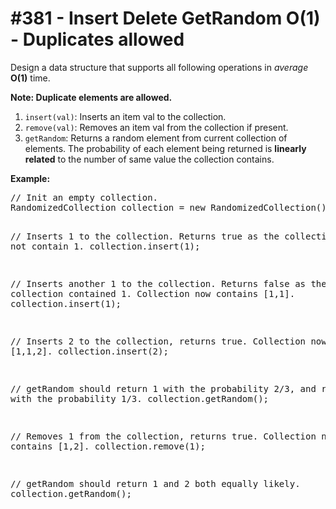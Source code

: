 # \#381 - Insert Delete GetRandom O(1) - Duplicates allowed
<p>Design a data structure that supports all following operations in <i>average</i> <b>O(1)</b> time.</p>
<b>Note: Duplicate elements are allowed.</b>
<p>
<ol>
<li><code>insert(val)</code>: Inserts an item val to the collection.</li>
<li><code>remove(val)</code>: Removes an item val from the collection if present.</li>
<li><code>getRandom</code>: Returns a random element from current collection of elements. The probability of each element being returned is <b>linearly related</b> to the number of same value the collection contains.</li>
</ol>
</p>

<p><b>Example:</b>
<pre>
// Init an empty collection.
RandomizedCollection collection = new RandomizedCollection();

// Inserts 1 to the collection. Returns true as the collection did not contain 1.
collection.insert(1);

// Inserts another 1 to the collection. Returns false as the collection contained 1. Collection now contains [1,1].
collection.insert(1);

// Inserts 2 to the collection, returns true. Collection now contains [1,1,2].
collection.insert(2);

// getRandom should return 1 with the probability 2/3, and returns 2 with the probability 1/3.
collection.getRandom();

// Removes 1 from the collection, returns true. Collection now contains [1,2].
collection.remove(1);

// getRandom should return 1 and 2 both equally likely.
collection.getRandom();
</pre>
</p>